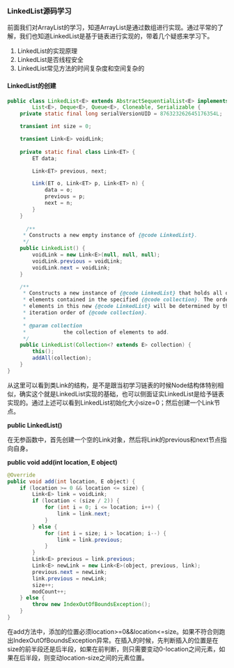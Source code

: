 ### LinkedList源码学习
前面我们对ArrayList的学习，知道ArrayList是通过数组进行实现。通过平常的了解，我们也知道LinkedList是基于链表进行实现的，带着几个疑惑来学习下。

1. LinkedList的实现原理
2. LinkedList是否线程安全
3. LinkedList常见方法的时间复杂度和空间复杂的

#### LinkedList的创建
```java
public class LinkedList<E> extends AbstractSequentialList<E> implements
        List<E>, Deque<E>, Queue<E>, Cloneable, Serializable {
 	private static final long serialVersionUID = 876323262645176354L;

    transient int size = 0;

    transient Link<E> voidLink;
    
    private static final class Link<ET> {
        ET data;

        Link<ET> previous, next;

        Link(ET o, Link<ET> p, Link<ET> n) {
            data = o;
            previous = p;
            next = n;
        }
    }
    
      /**
     * Constructs a new empty instance of {@code LinkedList}.
     */
    public LinkedList() {
        voidLink = new Link<E>(null, null, null);
        voidLink.previous = voidLink;
        voidLink.next = voidLink;
    }

    /**
     * Constructs a new instance of {@code LinkedList} that holds all of the
     * elements contained in the specified {@code collection}. The order of the
     * elements in this new {@code LinkedList} will be determined by the
     * iteration order of {@code collection}.
     *
     * @param collection
     *            the collection of elements to add.
     */
    public LinkedList(Collection<? extends E> collection) {
        this();
        addAll(collection);
    }
}
```
从这里可以看到类Link的结构，是不是跟当初学习链表的时候Node结构体特别相似，确实这个就是LinkedList实现的基础，也可以侧面证实LinkedList是给予链表实现的。通过上述可以看到LinkedList初始化大小size=0；然后创建一个Link节点。

**public LinkedList()**

在无参函数中，首先创建一个空的Link对象，然后将Link的previous和next节点指向自身。

**public void add(int location, E object)**
```java
@Override
public void add(int location, E object) {
    if (location >= 0 && location <= size) {
        Link<E> link = voidLink;
        if (location < (size / 2)) {
            for (int i = 0; i <= location; i++) {
                link = link.next;
            }
        } else {
            for (int i = size; i > location; i--) {
                link = link.previous;
            }
        }
        Link<E> previous = link.previous;
        Link<E> newLink = new Link<E>(object, previous, link);
        previous.next = newLink;
        link.previous = newLink;
        size++;
        modCount++;
    } else {
        throw new IndexOutOfBoundsException();
    }
}
```
在add方法中，添加的位置必须location>=0&&location<=size。如果不符合则跑出IndexOutOfBoundsException异常。在插入的时候，先判断插入的位置是在size的前半段还是后半段，如果在前判断，则只需要变动0-location之间元素，如果在后半段，则变动location-size之间的元素位置。
